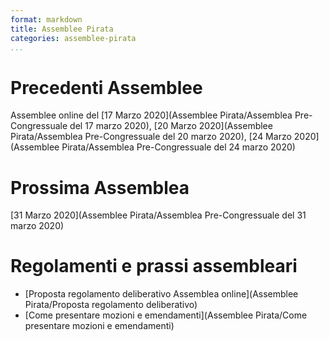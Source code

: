 ```yaml
---
format: markdown
title: Assemblee Pirata
categories: assemblee-pirata
...
```

# Precedenti Assemblee
Assemblee online del [17 Marzo 2020](Assemblee Pirata/Assemblea Pre-Congressuale del 17 marzo 2020), [20 Marzo 2020](Assemblee Pirata/Assemblea Pre-Congressuale del 20 marzo 2020), [24 Marzo 2020](Assemblee Pirata/Assemblea Pre-Congressuale del 24 marzo 2020)

# Prossima Assemblea
[31 Marzo 2020](Assemblee Pirata/Assemblea Pre-Congressuale del 31 marzo 2020)    

# Regolamenti e prassi assembleari
- [Proposta regolamento deliberativo Assemblea online](Assemblee Pirata/Proposta regolamento deliberativo)
- [Come presentare mozioni e emendamenti](Assemblee Pirata/Come presentare mozioni e emendamenti)